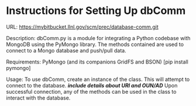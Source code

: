 # Instructions for Setting Up dbComm
URL: https://mybitbucket.llnl.gov/scm/prec/database-comm.git

Description: dbComm.py is a module for integrating a Python codebase with MongoDB using the PyMongo library.
The methods contained are used to connect to a Mongo database and push/pull data.

Requirements: PyMongo (and its companions GridFS and BSON) [pip install pymongo]

Usage:
To use dbComm, create an instance of the class. This will attempt to connect to the database. ***include details about URI and OUN/AD***
Upon successful connection, any of the methods can be used in the class to interact with the database.
